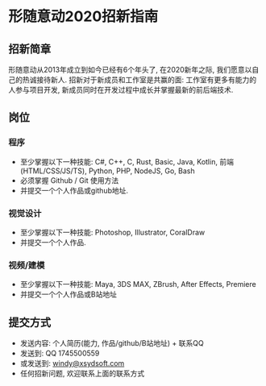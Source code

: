 # 形随意动2020招新指南


## 招新简章

形随意动从2013年成立到如今已经有6个年头了, 在2020新年之际, 我们愿意以自己的热诚接待新人. 招新对于新成员和工作室是共赢的面: 工作室有更多有能力的人参与项目开发, 新成员同时在开发过程中成长并掌握最新的前后端技术.

## 岗位

### 程序
- 至少掌握以下一种技能: C#, C++, C, Rust, Basic, Java, Kotlin, 前端(HTML/CSS/JS/TS), Python, PHP, NodeJS, Go, Bash
- 必须掌握 Github / Git 使用方法
- 并提交一个个人作品或github地址.
### 视觉设计
- 至少掌握以下一种技能: Photoshop, Illustrator, CoralDraw
- 并提交一个个人作品.

### 视频/建模
- 至少掌握以下一种技能: Maya, 3DS MAX, ZBrush, After Effects, Premiere
- 并提交一个个人作品或B站地址

## 提交方式
- 发送内容: 个人简历(能力, 作品/github/B站地址) + 联系QQ
- 发送到: QQ 1745500559
- 或发送到: windy@xsydsoft.com
- 任何招新问题, 欢迎联系上面的联系方式

